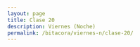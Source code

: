 ```yaml
---
layout: page
title: Clase 20
description: Viernes (Noche)
permalink: /bitacora/viernes-n/clase-20/
---
```

